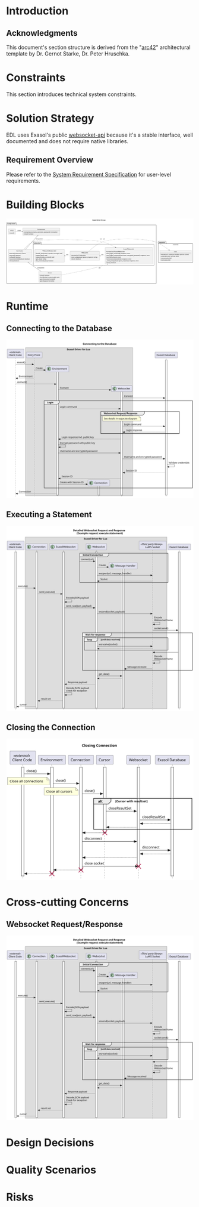 <head><link href="oft_spec.css" rel="stylesheet"></head>

# Introduction

## Acknowledgments

This document's section structure is derived from the "[arc42](https://arc42.org/)" architectural template by Dr. Gernot Starke, Dr. Peter Hruschka.

# Constraints

This section introduces technical system constraints.

# Solution Strategy

EDL uses Exasol's public [websocket-api](https://github.com/exasol/websocket-api) because it's a stable interface, well documented and does not require native libraries.

## Requirement Overview

Please refer to the [System Requirement Specification](system_requirements.md) for user-level requirements.

# Building Blocks

![Class Diagram](./images/generated/cl_exasol_driver_lua.svg)

# Runtime

## Connecting to the Database

![Sequence Diagram: Connecting to the database](./images/generated/seq_connection.svg)

## Executing a Statement

![Sequence Diagram: Websocket Request/Response](./images/generated/seq_websocket_request_response.svg)

## Closing the Connection

![Sequence Diagram: Closing the Connection](./images/generated/seq_close.svg)

# Cross-cutting Concerns

## Websocket Request/Response

![Sequence Diagram: Websocket Request/Response](./images/generated/seq_websocket_request_response.svg)

# Design Decisions

# Quality Scenarios

# Risks
